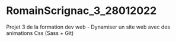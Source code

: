 # RomainScrignac_3_28012022
Projet 3 de la formation dev web - Dynamiser un site web avec des animations Css (Sass + Git)
